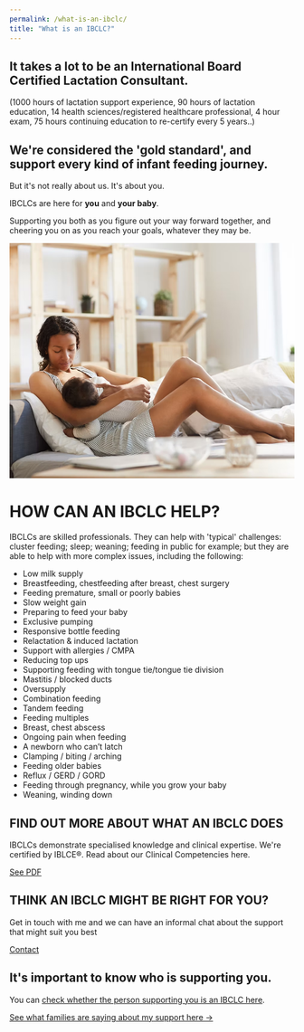```yaml
---
permalink: /what-is-an-ibclc/
title: "What is an IBCLC?"
---
```


## It takes a lot to be an International Board Certified Lactation Consultant.
 
(1000 hours of lactation support experience, 90 hours of lactation education, 14 health sciences/registered healthcare professional, 4 hour exam, 75 hours continuing education to re-certify every 5 years..)

## We're considered the 'gold standard', and support every kind of infant feeding journey.

But it's not really about us. It's about you.

IBCLCs are here for **you** and **your baby**.

Supporting you both as you figure out your way forward together, and cheering you on as you reach your goals, whatever they may be.

![Mother and baby reclined](../assets/images/mum-reclined.png)

# HOW CAN AN IBCLC HELP?

IBCLCs are skilled professionals. They can help with 'typical' challenges: cluster feeding; sleep; weaning; feeding in public for example; but they are able to help with more complex issues, including the following:

- Low milk supply
- Breastfeeding, chestfeeding after breast, chest surgery
- Feeding premature, small or poorly babies
- Slow weight gain
- Preparing to feed your baby
- Exclusive  pumping
- Responsive bottle feeding
- Relactation & induced lactation
- Support with allergies / CMPA
- Reducing top ups
- Supporting feeding with tongue tie/tongue tie division
- Mastitis / blocked ducts
- Oversupply
- Combination feeding
- Tandem feeding
- Feeding multiples
- Breast, chest abscess
- Ongoing pain when feeding
- A newborn who can’t latch
- Clamping / biting / arching
- Feeding older babies
- Reflux / GERD / GORD
- Feeding through pregnancy, while you grow your baby
- Weaning, winding down

## FIND OUT MORE ABOUT WHAT AN IBCLC DOES
IBCLCs demonstrate specialised
knowledge and clinical expertise. We're certified by IBLCE®.
Read about our Clinical Competencies here.

[See PDF](https://iblce.org/wp-content/uploads/2018/12/clinical-competencies-2018.pdf)

## THINK AN IBCLC MIGHT BE RIGHT FOR YOU?
Get in touch with me and we can have an informal chat about the support that might suit you best

[Contact](../contact)

## It's important to know who is supporting you.

You can [check whether the person supporting you is an IBCLC here](https://iblce.org/ibclc-credential-verification/).

[See what families are saying about my support here →](../feedback)